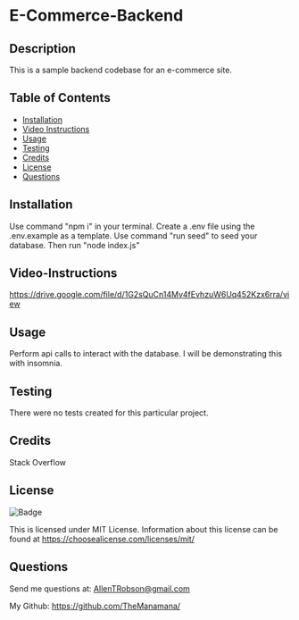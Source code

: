 # E-Commerce-Backend

## Description

This is a sample backend codebase for an e-commerce site. 

## Table of Contents

- [Installation](#installation)
- [Video Instructions](#video-instructions)
- [Usage](#usage)
- [Testing](#testing)
- [Credits](#credits)
- [License](#license)
- [Questions](#questions)

## Installation

Use command "npm i" in your terminal. Create a .env file using the .env.example as a template. Use command "run seed" to seed your database.
Then run "node index.js"

## Video-Instructions

https://drive.google.com/file/d/1G2sQuCn14Mv4fEvhzuW6Uq452Kzx6rra/view

## Usage

Perform api calls to interact with the database. I will be demonstrating this with insomnia.


## Testing

There were no tests created for this particular project.

## Credits

Stack Overflow

## License

![Badge](https://img.shields.io/static/v1?label=license&message=mit&color=blueviolet) 

  This is licensed under MIT License. Information about this license can be found at https://choosealicense.com/licenses/mit/

## Questions 

Send me questions at: AllenTRobson@gmail.com

My Github: https://github.com/TheManamana/




